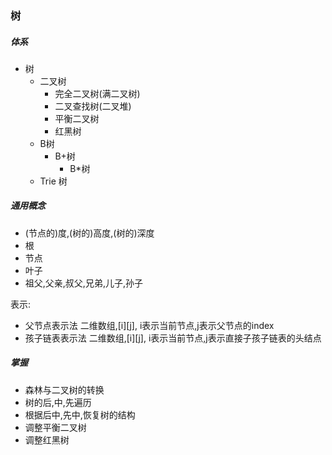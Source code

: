 ### 树

##### 体系

- 树
  - 二叉树
    - 完全二叉树(满二叉树)
    - 二叉查找树(二叉堆)
    - 平衡二叉树
    - 红黑树
  - B树
    - B+树
        - B*树
  - Trie 树
  
##### 通用概念

- (节点的)度,(树的)高度,(树的)深度
- 根
- 节点
- 叶子
- 祖父,父亲,叔父,兄弟,儿子,孙子


表示:
- 父节点表示法
    二维数组,[i][j], i表示当前节点,j表示父节点的index
- 孩子链表表示法
    二维数组,[i][j], i表示当前节点,j表示直接子孩子链表的头结点
    
    
##### 掌握

- 森林与二叉树的转换
- 树的后,中,先遍历
- 根据后中,先中,恢复树的结构
- 调整平衡二叉树
- 调整红黑树